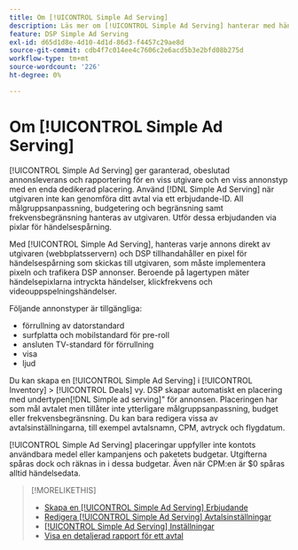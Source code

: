 ```yaml
---
title: Om [!UICONTROL Simple Ad Serving]
description: Läs mer om [!UICONTROL Simple Ad Serving] hanterar med händelsespårande pixlar.
feature: DSP Simple Ad Serving
exl-id: d65d1d8e-4d10-4d1d-86d3-f4457c29ae8d
source-git-commit: cdb4f7c014ee4c7606c2e6acd5b3e2bfd08b275d
workflow-type: tm+mt
source-wordcount: '226'
ht-degree: 0%

---
```


# Om [!UICONTROL Simple Ad Serving]

[!UICONTROL Simple Ad Serving] ger garanterad, obeslutad annonsleverans och rapportering för en viss utgivare och en viss annonstyp med en enda dedikerad placering. Använd [!DNL Simple Ad Serving] när utgivaren inte kan genomföra ditt avtal via ett erbjudande-ID. All målgruppsanpassning, budgetering och begränsning samt frekvensbegränsning hanteras av utgivaren. Utför dessa erbjudanden via pixlar för händelsespårning.

Med [!UICONTROL Simple Ad Serving], hanteras varje annons direkt av utgivaren (webbplatsservern) och DSP tillhandahåller en pixel för händelsespårning som skickas till utgivaren, som måste implementera pixeln och trafikera DSP annonser. Beroende på lagertypen mäter händelsepixlarna intryckta händelser, klickfrekvens och videouppspelningshändelser.

Följande annonstyper är tillgängliga:

* förrullning av datorstandard
* surfplatta och mobilstandard för pre-roll
* ansluten TV-standard för förrullning
* visa
* ljud

Du kan skapa en [!UICONTROL Simple Ad Serving] i [!UICONTROL Inventory] > [!UICONTROL Deals] vy. DSP skapar automatiskt en placering med undertypen[!DNL Simple ad serving]&quot; för annonsen. Placeringen har som mål avtalet men tillåter inte ytterligare målgruppsanpassning, budget eller frekvensbegränsning. Du kan bara redigera vissa av avtalsinställningarna, till exempel avtalsnamn, CPM, avtryck och flygdatum.<!-- If you need multiple tracking tags for a [!UICONTROL Simple Ad Serving] deal, create a duplicate deal. -->

[!UICONTROL Simple Ad Serving] placeringar uppfyller inte kontots användbara medel eller kampanjens och paketets budgetar. Utgifterna spåras dock och räknas in i dessa budgetar. Även när CPM:en är $0 spåras alltid händelsedata.

>[!MORELIKETHIS]
>
>* [Skapa en [!UICONTROL Simple Ad Serving] Erbjudande](simple-deal-create.md)
>* [Redigera [!UICONTROL Simple Ad Serving] Avtalsinställningar](simple-deal-edit.md)
>* [[!UICONTROL Simple Ad Serving] Inställningar](simple-deal-settings.md)
>* [Visa en detaljerad rapport för ett avtal](/help/dsp/inventory/deal-view-report.md)


<!-- add back when reimplemented:
>* [View Event-Tracking Pixels for a [!UICONTROL Simple Ad Serving] Deal](simple-deal-show-pixels.md)
-->
